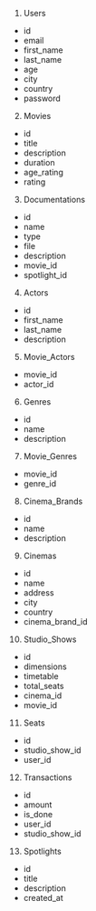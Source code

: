 1. Users
- id
- email
- first_name
- last_name
- age
- city
- country
- password

2. Movies
- id
- title
- description
- duration
- age_rating
- rating

3. Documentations
- id
- name
- type
- file
- description
- movie_id
- spotlight_id

4. Actors
- id
- first_name
- last_name
- description

5. Movie_Actors
- movie_id
- actor_id

6. Genres
- id
- name
- description

7. Movie_Genres
- movie_id
- genre_id

8. Cinema_Brands
- id
- name
- description

9. Cinemas
- id
- name
- address
- city
- country
- cinema_brand_id

10. Studio_Shows
- id
- dimensions
- timetable
- total_seats
- cinema_id
- movie_id

11. Seats
- id
- studio_show_id
- user_id

12. Transactions
- id
- amount
- is_done
- user_id
- studio_show_id

13. Spotlights
- id
- title
- description
- created_at
